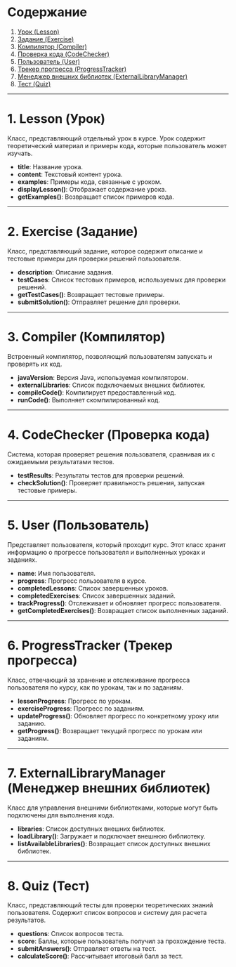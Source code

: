 # Содержание
1. [Урок (Lesson)](#1-lesson-урок)
2. [Задание (Exercise)](#2-exercise-задание)
3. [Компилятор (Compiler)](#3-compiler-компилятор)
4. [Проверка кода (CodeChecker)](#4-codechecker-проверка-кода)
5. [Пользователь (User)](#5-user-пользователь)
6. [Трекер прогресса (ProgressTracker)](#6-progresstracker-трекер-прогресса)
7. [Менеджер внешних библиотек (ExternalLibraryManager)](#7-externallibrarymanager-менеджер-внешних-библиотек)
8. [Тест (Quiz)](#8-quiz-тест)

---

# 1. Lesson (Урок)
Класс, представляющий отдельный урок в курсе. Урок содержит теоретический материал и примеры кода, которые пользователь может изучать.

- **title**: Название урока.  
- **content**: Текстовый контент урока.  
- **examples**: Примеры кода, связанные с уроком.  
- **displayLesson()**: Отображает содержание урока.  
- **getExamples()**: Возвращает список примеров кода.

---

# 2. Exercise (Задание)
Класс, представляющий задание, которое содержит описание и тестовые примеры для проверки решений пользователя.

- **description**: Описание задания.  
- **testCases**: Список тестовых примеров, используемых для проверки решений.  
- **getTestCases()**: Возвращает тестовые примеры.  
- **submitSolution()**: Отправляет решение для проверки.

---

# 3. Compiler (Компилятор)
Встроенный компилятор, позволяющий пользователям запускать и проверять их код.

- **javaVersion**: Версия Java, используемая компилятором.  
- **externalLibraries**: Список подключаемых внешних библиотек.  
- **compileCode()**: Компилирует предоставленный код.  
- **runCode()**: Выполняет скомпилированный код.

---

# 4. CodeChecker (Проверка кода)
Система, которая проверяет решения пользователя, сравнивая их с ожидаемыми результатами тестов.

- **testResults**: Результаты тестов для проверки решений.  
- **checkSolution()**: Проверяет правильность решения, запуская тестовые примеры.

---

# 5. User (Пользователь)
Представляет пользователя, который проходит курс. Этот класс хранит информацию о прогрессе пользователя и выполненных уроках и заданиях.

- **name**: Имя пользователя.  
- **progress**: Прогресс пользователя в курсе.  
- **completedLessons**: Список завершенных уроков.  
- **completedExercises**: Список завершенных заданий.  
- **trackProgress()**: Отслеживает и обновляет прогресс пользователя.  
- **getCompletedExercises()**: Возвращает список выполненных заданий.

---

# 6. ProgressTracker (Трекер прогресса)
Класс, отвечающий за хранение и отслеживание прогресса пользователя по курсу, как по урокам, так и по заданиям.

- **lessonProgress**: Прогресс по урокам.  
- **exerciseProgress**: Прогресс по заданиям.  
- **updateProgress()**: Обновляет прогресс по конкретному уроку или заданию.  
- **getProgress()**: Возвращает текущий прогресс по урокам или заданиям.

---

# 7. ExternalLibraryManager (Менеджер внешних библиотек)
Класс для управления внешними библиотеками, которые могут быть подключены для выполнения кода.

- **libraries**: Список доступных внешних библиотек.  
- **loadLibrary()**: Загружает и подключает внешнюю библиотеку.  
- **listAvailableLibraries()**: Возвращает список доступных внешних библиотек.

---

# 8. Quiz (Тест)
Класс, представляющий тесты для проверки теоретических знаний пользователя. Содержит список вопросов и систему для расчета результатов.

- **questions**: Список вопросов теста.  
- **score**: Баллы, которые пользователь получил за прохождение теста.  
- **submitAnswers()**: Отправляет ответы на тест.  
- **calculateScore()**: Рассчитывает итоговый балл за тест.
